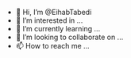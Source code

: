 - 👋 Hi, I’m @EihabTabedi
- 👀 I’m interested in ...
- 🌱 I’m currently learning ...
- 💞️ I’m looking to collaborate on ...
- 📫 How to reach me ...

<!---
EihabTabedi/EihabTabedi is a ✨ special ✨ repository because its `README.md` (this file) appears on your GitHub profile.
You can click the Preview link to take a look at your changes.
--->
